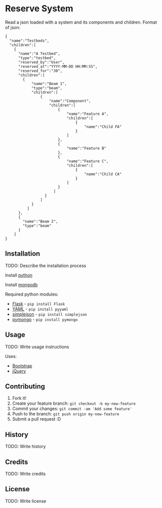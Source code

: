 # Reserve System
Read a json loaded with a system and its components and children. Format of json:

```
{
  "name":"Testbeds",
  "children":[
    {
      "name":"A Testbed",
      "type":"testbed",
      "reserved_by":"User",
      "reserved_at":"YYYY-MM-DD HH:MM:SS",
      "reserved_for":"30",
      "children":[
        {
            "name":"Beam 1",
            "type":"beam",
            "children":[
                {
                    "name":"Component",
                    "children":[
                        {
                            "name":"Feature A",
                            "children":[
                                {
                                    "name":"Child FA"
                                }
                            ]
                        },
                        {
                            "name":"Feature B"
                        },
                        {
                            "name":"Feature C",
                            "children":[
                                {
                                    "name":"Child CA"
                                }
                            ]
                        }
                      ]
                  }
                ]
            }
          ]
      },
      {
        "name":"Beam 2",
        "type":"beam"
      }
    ]
}
```

## Installation
TODO: Describe the installation process

Install [python](https://www.python.org/)

Install [mongodb](https://www.mongodb.com/download-center#community)

Required python modules:

* [Flask](http://flask.pocoo.org/) - `pip install Flask`
* [YAML](http://pyyaml.org/wiki/PyYAML) - `pip install pyyaml`
* [simplejson](https://simplejson.readthedocs.io/en/latest/) - `pip install simplejson`
* [pymongo](https://pypi.python.org/pypi/pymongo) - `pip install pymongo`

## Usage
TODO: Write usage instructions

Uses:
* [Bootstrap](http://getbootstrap.com/)
* [jQuery](https://jquery.com/)

## Contributing
1. Fork it!
2. Create your feature branch: `git checkout -b my-new-feature`
3. Commit your changes: `git commit -am 'Add some feature'`
4. Push to the branch: `git push origin my-new-feature`
5. Submit a pull request :D

## History
TODO: Write history

## Credits
TODO: Write credits

## License
TODO: Write license

